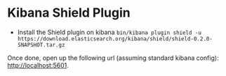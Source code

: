 # Kibana Shield Plugin

- Install the Shield plugin on kibana `bin/kibana plugin shield -u https://download.elasticsearch.org/kibana/shield/shield-0.2.0-SNAPSHOT.tar.gz`

Once done, open up the following url (assuming standard kibana config): [http://localhost:5601](http://localhost:5601).